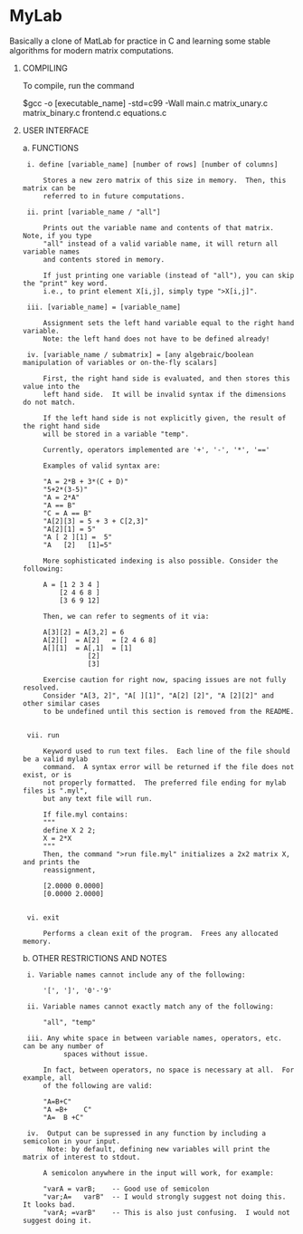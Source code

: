 # MyLab
Basically a clone of MatLab for practice in C and learning some stable algorithms for modern matrix computations.

1. COMPILING

	To compile, run the command
	
	$gcc -o [executable_name] -std=c99 -Wall main.c matrix_unary.c matrix_binary.c frontend.c equations.c

2. USER INTERFACE


	a. FUNCTIONS
	
		i. define [variable_name] [number of rows] [number of columns]
		
			Stores a new zero matrix of this size in memory.  Then, this matrix can be
			referred to in future computations.
	
		ii. print [variable_name / "all"]

			Prints out the variable name and contents of that matrix.  Note, if you type
			"all" instead of a valid variable name, it will return all variable names 
			and contents stored in memory.

			If just printing one variable (instead of "all"), you can skip the "print" key word.
			i.e., to print element X[i,j], simply type ">X[i,j]".	
		 
		iii. [variable_name] = [variable_name]

			Assignment sets the left hand variable equal to the right hand variable.
			Note: the left hand does not have to be defined already!

		iv. [variable_name / submatrix] = [any algebraic/boolean manipulation of variables or on-the-fly scalars]

			First, the right hand side is evaluated, and then stores this value into the			    
			left hand side.  It will be invalid syntax if the dimensions do not match.
	
			If the left hand side is not explicitly given, the result of the right hand side
			will be stored in a variable "temp".

			Currently, operators implemented are '+', '-', '*', '=='

			Examples of valid syntax are:

			"A = 2*B + 3*(C + D)"
			"5+2*(3-5)"
			"A = 2*A"
			"A == B"
			"C = A == B"
			"A[2][3] = 5 + 3 + C[2,3]"
			"A[2][1] = 5"
			"A [ 2 ][1] =  5"
			"A   [2]   [1]=5"
	
			More sophisticated indexing is also possible. Consider the following:

			A = [1 2 3 4 ]
			    [2 4 6 8 ]
			    [3 6 9 12]
			
			Then, we can refer to segments of it via:

			A[3][2] = A[3,2] = 6
			A[2][]  = A[2]   = [2 4 6 8]
			A[][1]  = A[,1]  = [1]
					   [2]
					   [3]

			Exercise caution for right now, spacing issues are not fully resolved.
			Consider "A[3, 2]", "A[ ][1]", "A[2] [2]", "A [2][2]" and other similar cases
			to be undefined until this section is removed from the README.
						

		vii. run
			
			Keyword used to run text files.  Each line of the file should be a valid mylab
			command.  A syntax error will be returned if the file does not exist, or is
			not properly formatted.  The preferred file ending for mylab files is ".myl",
			but any text file will run.

			If file.myl contains:
			"""
			define X 2 2;
			X = 2*X
			"""
			Then, the command ">run file.myl" initializes a 2x2 matrix X, and prints the 
			reassignment,

			[2.0000 0.0000]
			[0.0000 2.0000]		


		vi. exit
		
			Performs a clean exit of the program.  Frees any allocated memory.

	b. OTHER RESTRICTIONS AND NOTES

		i. Variable names cannot include any of the following:
		
			'[', ']', '0'-'9'
		
		ii. Variable names cannot exactly match any of the following:
			
			"all", "temp"	
		
		iii. Any white space in between variable names, operators, etc. can be any number of
	             spaces without issue.

			In fact, between operators, no space is necessary at all.  For example, all
			of the following are valid:

			"A=B+C"
			"A =B+    C"
			"A=  B +C"
		
		iv.  Output can be supressed in any function by including a semicolon in your input.
		     Note: by default, defining new variables will print the matrix of interest to stdout.
		    
 			A semicolon anywhere in the input will work, for example:
			
			"varA = varB;    -- Good use of semicolon
			"var;A=   varB"  -- I would strongly suggest not doing this.  It looks bad.
			"varA; =varB"	 -- This is also just confusing.  I would not suggest doing it.
